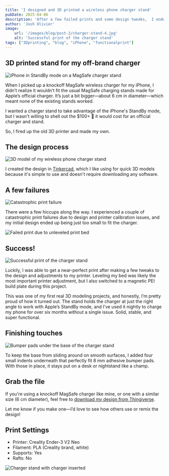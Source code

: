```yaml
---
title: 'I designed and 3D printed a wireless phone charger stand'
pubDate: 2025-04-06
description: 'After a few failed prints and some design tweaks,  I ended up with a stable, functional charger stand that works perfectly with the iPhone’s StandBy mode.'
author: 'Josh Olivier'
image:
    url: '/images/blog/post-2/charger-stand-4.jpg'
    alt: 'Successful print of the charger stand'
tags: ["3Dprinting", "blog", "iPhone", "functionalprint"]
---
```

## 3D printed stand for my off-brand charger
<img src="/images/blog/post-2/charger-stand-1.jpg" alt="iPhone in StandBy mode on a MagSafe charger stand" class="blog-body-pic">

When I picked up a knockoff MagSafe wireless charger for my iPhone, I didn’t realize it wouldn’t fit the usual MagSafe charging stands made for Apple’s official charger. It’s just a bit bigger—about 6 cm in diameter—which meant none of the existing stands worked. 

I wanted a charger stand to take advantage of the iPhone's StandBy mode, but I wasn't willing to shell out the $100+ 🤢 it would cost for an official charger and stand. 

So, I fired up the old 3D printer and made my own.

## The design process
<img src="/images/blog/post-2/charger-stand-model.jpg" alt="3D model of my wireless phone charger stand" class="blog-body-pic">

I created the design in [Tinkercad](https://www.tinkercad.com/), which I like using for quick 3D models because it's simple to use and doesn't require downloading any software.

## A few failures
<img src="/images/blog/post-2/charger-stand-2.jpg" alt="Catastrophic print failure" class="blog-body-pic">

There were a few hiccups along the way. I experienced a couple of catastrophic print failures due to design and printer calibration issues, and my initial design ended up being just too small to fit the charger.

<img src="/images/blog/post-2/charger-stand-3.jpg" alt="Failed print due to unleveled print bed" class="blog-body-pic">

## Success!

<img src="/images/blog/post-2/charger-stand-4.jpg" alt="Successful print of the charger stand" class="blog-body-pic">

Luckily, I was able to get a near-perfect print after making a few tweaks to the design and adjustments to my printer. Leveling my bed was likely the most important printer adjustment, but I also switched to a magnetic PEI build plate during this project. 

This was one of my first real 3D modeling projects, and honestly, I’m pretty proud of how it turned out. The stand holds the charger at just the right angle to work with Apple’s StandBy mode, and I’ve used it nightly to charge my phone for over six months without a single issue. Solid, stable, and super functional.


## Finishing touches
<img src="/images/blog/post-2/charger-stand-5.jpg" alt="Bumper pads under the base of the charger stand" class="blog-body-pic">

To keep the base from sliding around on smooth surfaces, I added four small indents underneath that perfectly fit 8 mm adhesive bumper pads. With those in place, it stays put on a desk or nightstand like a champ.


## Grab the file

If you're using a knockoff MagSafe charger like mine, or one with a similar size (6 cm diameter), feel free to [download my design from Thingiverse](https://www.thingiverse.com/thing:6955377).

Let me know if you make one—I’d love to see how others use or remix the design!

## Print Settings

- Printer: Creality Ender-3 V2 Neo
- Filament: PLA (Creality brand, white)
- Supports: Yes
- Rafts: No

<img src="/images/blog/post-2/charger-stand-6.jpg" alt="Charger stand with charger inserted" class="blog-body-pic">